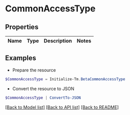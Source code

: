 # CommonAccessType
## Properties

Name | Type | Description | Notes
------------ | ------------- | ------------- | -------------

## Examples

- Prepare the resource
```powershell
$CommonAccessType = Initialize-Tm.BetaCommonAccessType 
```

- Convert the resource to JSON
```powershell
$CommonAccessType | ConvertTo-JSON
```

[[Back to Model list]](../README.md#documentation-for-models) [[Back to API list]](../README.md#documentation-for-api-endpoints) [[Back to README]](../README.md)

